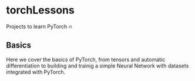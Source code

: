 # torchLessons
Projects to learn PyTorch 🔥

## Basics
Here we cover the basics of PyTorch, from tensors and automatic differentiation to building and trainig a simple Neural Network with datasets integrated with PyTorch.  
